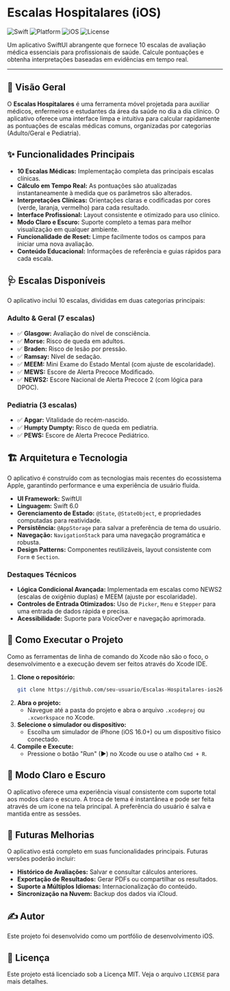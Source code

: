 # Escalas Hospitalares (iOS)

![Swift](https://img.shields.io/badge/Swift-6.0-orange.svg)
![Platform](https://img.shields.io/badge/Platform-iOS%20%7C%20macOS%20%7C%20visionOS-blue.svg)
![iOS](https://img.shields.io/badge/iOS-16.0+-lightgrey.svg)
![License](https://img.shields.io/badge/License-MIT-green.svg)

Um aplicativo SwiftUI abrangente que fornece 10 escalas de avaliação médica essenciais para profissionais de saúde. Calcule pontuações e obtenha interpretações baseadas em evidências em tempo real.

---

## 🌟 Visão Geral

O **Escalas Hospitalares** é uma ferramenta móvel projetada para auxiliar médicos, enfermeiros e estudantes da área da saúde no dia a dia clínico. O aplicativo oferece uma interface limpa e intuitiva para calcular rapidamente as pontuações de escalas médicas comuns, organizadas por categorias (Adulto/Geral e Pediatria).

## ✨ Funcionalidades Principais

- **10 Escalas Médicas:** Implementação completa das principais escalas clínicas.
- **Cálculo em Tempo Real:** As pontuações são atualizadas instantaneamente à medida que os parâmetros são alterados.
- **Interpretações Clínicas:** Orientações claras e codificadas por cores (verde, laranja, vermelho) para cada resultado.
- **Interface Profissional:** Layout consistente e otimizado para uso clínico.
- **Modo Claro e Escuro:** Suporte completo a temas para melhor visualização em qualquer ambiente.
- **Funcionalidade de Reset:** Limpe facilmente todos os campos para iniciar uma nova avaliação.
- **Conteúdo Educacional:** Informações de referência e guias rápidos para cada escala.

## 🩺 Escalas Disponíveis

O aplicativo inclui 10 escalas, divididas em duas categorias principais:

### Adulto & Geral (7 escalas)
- ✅ **Glasgow:** Avaliação do nível de consciência.
- ✅ **Morse:** Risco de queda em adultos.
- ✅ **Braden:** Risco de lesão por pressão.
- ✅ **Ramsay:** Nível de sedação.
- ✅ **MEEM:** Mini Exame do Estado Mental (com ajuste de escolaridade).
- ✅ **MEWS:** Escore de Alerta Precoce Modificado.
- ✅ **NEWS2:** Escore Nacional de Alerta Precoce 2 (com lógica para DPOC).

### Pediatria (3 escalas)
- ✅ **Apgar:** Vitalidade do recém-nascido.
- ✅ **Humpty Dumpty:** Risco de queda em pediatria.
- ✅ **PEWS:** Escore de Alerta Precoce Pediátrico.

## 🏗️ Arquitetura e Tecnologia

O aplicativo é construído com as tecnologias mais recentes do ecossistema Apple, garantindo performance e uma experiência de usuário fluida.

- **UI Framework:** SwiftUI
- **Linguagem:** Swift 6.0
- **Gerenciamento de Estado:** `@State`, `@StateObject`, e propriedades computadas para reatividade.
- **Persistência:** `@AppStorage` para salvar a preferência de tema do usuário.
- **Navegação:** `NavigationStack` para uma navegação programática e robusta.
- **Design Patterns:** Componentes reutilizáveis, layout consistente com `Form` e `Section`.

### Destaques Técnicos
- **Lógica Condicional Avançada:** Implementada em escalas como NEWS2 (escalas de oxigênio duplas) e MEEM (ajuste por escolaridade).
- **Controles de Entrada Otimizados:** Uso de `Picker`, `Menu` e `Stepper` para uma entrada de dados rápida e precisa.
- **Acessibilidade:** Suporte para VoiceOver e navegação aprimorada.

## 🚀 Como Executar o Projeto

Como as ferramentas de linha de comando do Xcode não são o foco, o desenvolvimento e a execução devem ser feitos através do Xcode IDE.

1.  **Clone o repositório:**
    ```bash
    git clone https://github.com/seu-usuario/Escalas-Hospitalares-ios26.git
    ```
2.  **Abra o projeto:**
    - Navegue até a pasta do projeto e abra o arquivo `.xcodeproj` ou `.xcworkspace` no Xcode.
3.  **Selecione o simulador ou dispositivo:**
    - Escolha um simulador de iPhone (iOS 16.0+) ou um dispositivo físico conectado.
4.  **Compile e Execute:**
    - Pressione o botão "Run" (▶) no Xcode ou use o atalho `Cmd + R`.

## 🎨 Modo Claro e Escuro

O aplicativo oferece uma experiência visual consistente com suporte total aos modos claro e escuro. A troca de tema é instantânea e pode ser feita através de um ícone na tela principal. A preferência do usuário é salva e mantida entre as sessões.

<!--
!Screenshot Light Mode
!Screenshot Dark Mode
-->

## 🔮 Futuras Melhorias

O aplicativo está completo em suas funcionalidades principais. Futuras versões poderão incluir:

- **Histórico de Avaliações:** Salvar e consultar cálculos anteriores.
- **Exportação de Resultados:** Gerar PDFs ou compartilhar os resultados.
- **Suporte a Múltiplos Idiomas:** Internacionalização do conteúdo.
- **Sincronização na Nuvem:** Backup dos dados via iCloud.

## ✍️ Autor

Este projeto foi desenvolvido como um portfólio de desenvolvimento iOS.

## 📄 Licença

Este projeto está licenciado sob a Licença MIT. Veja o arquivo `LICENSE` para mais detalhes.